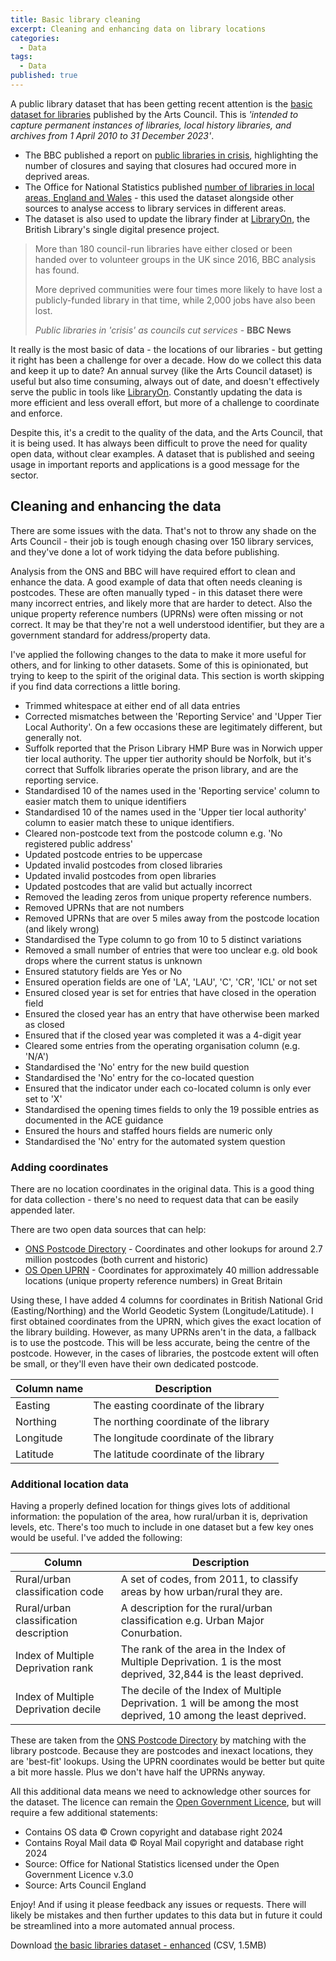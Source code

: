 ```yaml
---
title: Basic library cleaning
excerpt: Cleaning and enhancing data on library locations
categories:
  - Data
tags:
  - Data
published: true
---
```


A public library dataset that has been getting recent attention is the [basic dataset for libraries](https://www.artscouncil.org.uk/supporting-arts-museums-and-libraries/supporting-libraries) published by the Arts Council. This is _'intended to capture permanent instances of libraries, local history libraries, and archives from 1 April 2010 to 31 December 2023'_.

- The BBC published a report on [public libraries in crisis](https://www.bbc.co.uk/news/articles/cn9lexplel5o), highlighting the number of closures and saying that closures had occured more in deprived areas.
- The Office for National Statistics published [number of libraries in local areas, England and Wales](https://www.ons.gov.uk/peoplepopulationandcommunity/wellbeing/datasets/numberoflibrariesinlocalareasenglandandwales) - this used the dataset alongside other sources to analyse access to library services in different areas.
- The dataset is also used to update the library finder at [LibraryOn](https://libraryon.com/), the British Library's single digital presence project.

> More than 180 council-run libraries have either closed or been handed over to volunteer groups in the UK since 2016, BBC analysis has found.
>
> More deprived communities were four times more likely to have lost a publicly-funded library in that time, while 2,000 jobs have also been lost.
>
> _Public libraries in 'crisis' as councils cut services_ - **BBC News**

It really is the most basic of data - the locations of our libraries - but getting it right has been a challenge for over a decade. How do we collect this data and keep it up to date? An annual survey (like the Arts Council dataset) is useful but also time consuming, always out of date, and doesn't effectively serve the public in tools like [LibraryOn](https://www.libraryon.org). Constantly updating the data is more efficient and less overall effort, but more of a challenge to coordinate and enforce.

Despite this, it's a credit to the quality of the data, and the Arts Council, that it is being used. It has always been difficult to prove the need for quality open data, without clear examples. A dataset that is published and seeing usage in important reports and applications is a good message for the sector.

## Cleaning and enhancing the data

There are some issues with the data. That's not to throw any shade on the Arts Council - their job is tough enough chasing over 150 library services, and they've done a lot of work tidying the data before publishing.

Analysis from the ONS and BBC will have required effort to clean and enhance the data. A good example of data that often needs cleaning is postcodes. These are often manually typed - in this dataset there were many incorrect entries, and likely more that are harder to detect. Also the unique property reference numbers (UPRNs) were often missing or not correct. It may be that they're not a well understood identifier, but they are a government standard for address/property data.

I've applied the following changes to the data to make it more useful for others, and for linking to other datasets. Some of this is opinionated, but trying to keep to the spirit of the original data. This section is worth skipping if you find data corrections a little boring.

- Trimmed whitespace at either end of all data entries
- Corrected mismatches between the 'Reporting Service' and 'Upper Tier Local Authority'. On a few occasions these are legitimately different, but generally not.
- Suffolk reported that the Prison Library HMP Bure was in Norwich upper tier local authority. The upper tier authority should be Norfolk, but it's correct that Suffolk libraries operate the prison library, and are the reporting service.
- Standardised 10 of the names used in the 'Reporting service' column to easier match them to unique identifiers
- Standardised 10 of the names used in the 'Upper tier local authority' column to easier match these to unique identifiers.
- Cleared non-postcode text from the postcode column e.g. 'No registered public address'
- Updated postcode entries to be uppercase
- Updated invalid postcodes from closed libraries
- Updated invalid postcodes from open libraries
- Updated postcodes that are valid but actually incorrect
- Removed the leading zeros from unique property reference numbers.
- Removed UPRNs that are not numbers
- Removed UPRNs that are over 5 miles away from the postcode location (and likely wrong)
- Standardised the Type column to go from 10 to 5 distinct variations
- Removed a small number of entries that were too unclear e.g. old book drops where the current status is unknown
- Ensured statutory fields are Yes or No
- Ensured operation fields are one of 'LA', 'LAU', 'C', 'CR', 'ICL' or not set
- Ensured closed year is set for entries that have closed in the operation field
- Ensured the closed year has an entry that have otherwise been marked as closed
- Ensured that if the closed year was completed it was a 4-digit year
- Cleared some entries from the operating organisation column (e.g. 'N/A')
- Standardised the 'No' entry for the new build question
- Standardised the 'No' entry for the co-located question
- Ensured that the indicator under each co-located column is only ever set to 'X'
- Standardised the opening times fields to only the 19 possible entries as documented in the ACE guidance
- Ensured the hours and staffed hours fields are numeric only
- Standardised the 'No' entry for the automated system question

### Adding coordinates

There are no location coordinates in the original data. This is a good thing for data collection - there's no need to request data that can be easily appended later.

There are two open data sources that can help:

- [ONS Postcode Directory](https://geoportal.statistics.gov.uk/datasets/265778cd85754b7e97f404a1c63aea04/about) - Coordinates and other lookups for around 2.7 million postcodes (both current and historic)
- [OS Open UPRN](https://www.ordnancesurvey.co.uk/products/os-open-uprn) - Coordinates for approximately 40 million addressable locations (unique property reference numbers) in Great Britain

Using these, I have added 4 columns for coordinates in British National Grid (Easting/Northing) and the World Geodetic System (Longitude/Latitude). I first obtained coordinates from the UPRN, which gives the exact location of the library building. However, as many UPRNs aren't in the data, a fallback is to use the postcode. This will be less accurate, being the centre of the postcode. However, in the cases of libraries, the postcode extent will often be small, or they'll even have their own dedicated postcode.

| Column name | Description                             |
| ----------- | --------------------------------------- |
| Easting     | The easting coordinate of the library   |
| Northing    | The northing coordinate of the library  |
| Longitude   | The longitude coordinate of the library |
| Latitude    | The latitude coordinate of the library  |

### Additional location data

Having a properly defined location for things gives lots of additional information: the population of the area, how rural/urban it is, deprivation levels, etc. There's too much to include in one dataset but a few key ones would be useful. I've added the following:

| Column                                 | Description                                                                                                      |
| -------------------------------------- | ---------------------------------------------------------------------------------------------------------------- |
| Rural/urban classification code        | A set of codes, from 2011, to classify areas by how urban/rural they are.                                        |
| Rural/urban classification description | A description for the rural/urban classification e.g. Urban Major Conurbation.                                   |
| Index of Multiple Deprivation rank     | The rank of the area in the Index of Multiple Deprivation. 1 is the most deprived, 32,844 is the least deprived. |
| Index of Multiple Deprivation decile   | The decile of the Index of Multiple Deprivation. 1 will be among the most deprived, 10 among the least deprived. |

These are taken from the [ONS Postcode Directory](https://geoportal.statistics.gov.uk/datasets/265778cd85754b7e97f404a1c63aea04/about) by matching with the library postcode. Because they are postcodes and inexact locations, they are 'best-fit' lookups. Using the UPRN coordinates would be better but quite a bit more hassle. Plus we don't have half the UPRNs anyway.

All this additional data means we need to acknowledge other sources for the dataset. The licence can remain the [Open Government Licence](https://www.nationalarchives.gov.uk/doc/open-government-licence/version/3/), but will require a few additional statements:

- Contains OS data © Crown copyright and database right 2024
- Contains Royal Mail data © Royal Mail copyright and database right 2024
- Source: Office for National Statistics licensed under the Open Government Licence v.3.0
- Source: Arts Council England

Enjoy! And if using it please feedback any issues or requests. There will likely be mistakes and then further updates to this data but in future it could be streamlined into a more automated annual process.

Download [the basic libraries dataset - enhanced](/files/basic-dataset-for-libraries-2023-enhanced.csv) (CSV, 1.5MB)
